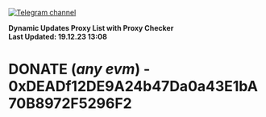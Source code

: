 [![Telegram channel](https://img.shields.io/endpoint?url=https://runkit.io/damiankrawczyk/telegram-badge/branches/master?url=https://t.me/n4z4v0d)](https://t.me/n4z4v0d) 

**Dynamic Updates Proxy List with Proxy Checker**  
**Last Updated: 19.12.23 13:08**

# DONATE (_any evm_) - 0xDEADf12DE9A24b47Da0a43E1bA70B8972F5296F2
